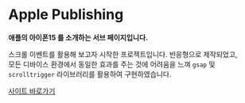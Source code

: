 # Apple  Publishing

**애플의 아이폰15 를 소개하는 서브 페이지입니다.**

스크롤 이벤트를 활용해 보고자 시작한 프로젝트입니다.
반응형으로 제작되었고, <br> 모든 디바이스 환경에서
동일한 효과를 주는 것에 어려움을 느껴
`gsap` 및 `scrolltrigger` 라이브러리를 활용하여 구현하였습니다. 

<a href='https://incamel.github.io/subway/'>사이트 바로가기</a>
